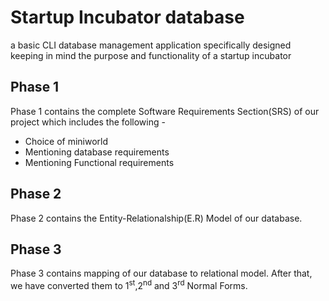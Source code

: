 # Startup Incubator database
a basic CLI database management application specifically designed keeping in mind the purpose and functionality of a startup incubator



## Phase 1
Phase 1 contains the complete Software Requirements Section(SRS) of our project which includes the following - 

- Choice of miniworld 
- Mentioning database requirements 
- Mentioning Functional requirements

## Phase 2
Phase 2 contains the Entity-Relationalship(E.R) Model of our database.

##  Phase 3 
Phase 3 contains mapping of our database to relational model. After that, we have converted them to 1<sup>st</sup>,2<sup>nd</sup> and 3<sup>rd</sup> Normal Forms.
